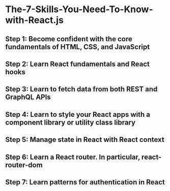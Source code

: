 # The-7-Skills-You-Need-To-Know-with-React.js

<h2>Step 1: Become confident with the core fundamentals of HTML, CSS, and JavaScript</h2>
<h2>Step 2: Learn React fundamentals and React hooks</h2>
<h2>Step 3: Learn to fetch data from both REST and GraphQL APIs</h2>
<h2>Step 4: Learn to style your React apps with a component library or utility class library</h2>
<h2>Step 5: Manage state in React with React context</h2>
<h2>Step 6: Learn a React router. In particular, react-router-dom</h2>
<h2>Step 7: Learn patterns for authentication in React</h2>
